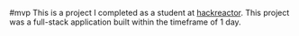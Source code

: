 #mvp
This is a project I completed as a student at [hackreactor](http://hackreactor.com). This project was a full-stack application built within the timeframe of 1 day.
